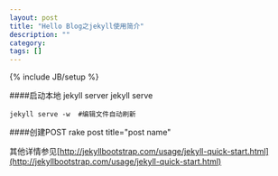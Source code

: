 ```yaml
---
layout: post
title: "Hello Blog之jekyll使用简介"
description: ""
category: 
tags: []
---
```

{% include JB/setup %}

####启动本地 jekyll server
    jekyll serve

    jekyll serve -w  #编辑文件自动刷新
####创建POST
    rake post title="post name"
    
其他详情参见[http://jekyllbootstrap.com/usage/jekyll-quick-start.html](http://jekyllbootstrap.com/usage/jekyll-quick-start.html)
